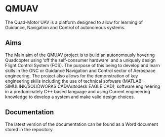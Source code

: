 # QMUAV
The Quad-Motor UAV is a platform designed to allow for learning of Guidance, Navigation and Control of autonomous systems.

## Aims
The Main aim of the QMUAV project is to build an autonomously hovering Quadcopter using ‘off the self-consumer hardware’ and a uniquely design Flight Control System (FCS). The purpose of this being to develop and learn skills in the GNC or Guidance Navigation and Control sector of Aerospace engineering. The project also allows for the demonstration of key engineering skills including the use of technical software (MATLAB – SIMULINK/SOLIDWORKS CAD/Autodesk EAGLE CAD), software engineering in a predominately C++ based language and using Current engineering knowledge to develop a system and make valid design choices.

## Documentation
The latest version of the documentation can be found as a Word document stored in the repository.
